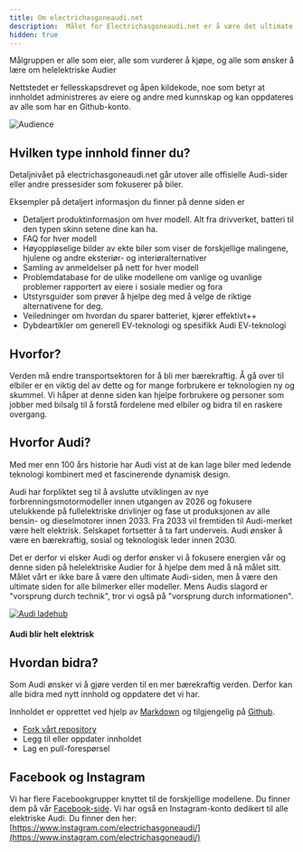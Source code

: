 ```yaml
---
title: Om electrichasgoneaudi.net
description:  Målet for Electrichasgoneaudi.net er å være det ultimate nettsted for helelektriske biler fra Audi.
hidden: true
---
```

<!-- markdownlint-disable MD033 -->

Målgruppen er alle som eier, alle som vurderer å kjøpe, og alle som ønsker å lære om helelektriske Audier

Nettstedet er fellesskapsdrevet og åpen kildekode, noe som betyr at innholdet administreres av eiere og andre med kunnskap og kan oppdateres av alle som har en Github-konto.

![Audience](https://media.electrichasgoneaudi.net/multimedia/articles/about/about_2.jpg "Vi har besøkende fra de fleste land på planeten")

## Hvilken type innhold finner du?

Detaljnivået på electrichasgoneaudi.net går utover alle offisielle Audi-sider eller andre pressesider som fokuserer på biler.

Eksempler på detaljert informasjon du finner på denne siden er

- Detaljert produktinformasjon om hver modell. Alt fra drivverket, batteri til den typen skinn setene dine kan ha.
- FAQ for hver modell
- Høyoppløselige bilder av ekte biler som viser de forskjellige malingene, hjulene og andre eksteriør- og interiøralternativer
- Samling av anmeldelser på nett for hver modell
- Problemdatabase for de ulike modellene om vanlige og uvanlige problemer rapportert av eiere i sosiale medier og fora
- Utstyrsguider som prøver å hjelpe deg med å velge de riktige alternativene for deg.
- Veiledninger om hvordan du sparer batteriet, kjører effektivt++
- Dybdeartikler om generell EV-teknologi og spesifikk Audi EV-teknologi

## Hvorfor?

Verden må endre transportsektoren for å bli mer bærekraftig. Å gå over til elbiler er en viktig del av dette og for mange forbrukere er teknologien ny og skummel. Vi håper at denne siden kan hjelpe forbrukere og personer som jobber med bilsalg til å forstå fordelene med elbiler og bidra til en raskere overgang.

## Hvorfor Audi?

Med mer enn 100 års historie har Audi vist at de kan lage biler med ledende teknologi kombinert med et fascinerende dynamisk design.

Audi har forpliktet seg til å avslutte utviklingen av nye forbrenningsmotormodeller innen utgangen av 2026 og fokusere utelukkende på fullelektriske drivlinjer og fase ut produksjonen av alle bensin- og dieselmotorer innen 2033. Fra 2033 vil fremtiden til Audi-merket være helt elektrisk. Selskapet fortsetter å ta fart underveis. Audi ønsker å være en bærekraftig, sosial og teknologisk leder innen 2030.

Det er derfor vi elsker Audi og derfor ønsker vi å fokusere energien vår og denne siden på helelektriske Audier for å hjelpe dem med å nå målet sitt. Målet vårt er ikke bare å være den ultimate Audi-siden, men å være den ultimate siden for alle bilmerker eller modeller. Mens Audis slagord er "vorsprung durch technik", tror vi også på "vorsprung durch informationen".

<figur>
    <a href="https://media.electrichasgoneaudi.net/multimedia/articles/about/about_1.jpg">
        <img src="https://media.electrichasgoneaudi.net/multimedia/articles/about/about_1s.jpg" alt="Audi ladehub" title="Audi ladehub">
    </a>
    <figcaption><h4>Audi blir helt elektrisk</h4></figcaption>
</figur>

## Hvordan bidra?

Som Audi ønsker vi å gjøre verden til en mer bærekraftig verden. Derfor kan alle bidra med nytt innhold og oppdatere det vi har.

Innholdet er opprettet ved hjelp av [Markdown](https://en.wikipedia.org/wiki/Markdown) og tilgjengelig på [Github](https://github.com/electrichasgoneaudi/electrichasgoneaudi.github.io).

- [Fork vårt repository](https://docs.github.com/en/get-started/quickstart/fork-a-repo)
- Legg til eller oppdater innholdet
- Lag en pull-forespørsel

## Facebook og Instagram

Vi har flere Facebookgrupper knyttet til de forskjellige modellene. Du finner dem på vår [Facebook-side](https://www.facebook.com/electrichasgoneaudi). Vi har også en Instagram-konto dedikert til alle elektriske Audi. Du finner den her: [https://www.instagram.com/electrichasgoneaudi/](https://www.instagram.com/electrichasgoneaudi/)
